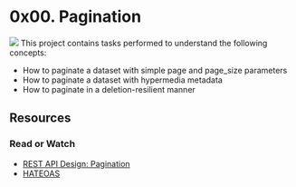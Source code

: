 # 0x00. Pagination
![](https://smirnov-am.github.io/content/images/pagination_demo.gif)
This project contains tasks performed to understand the following concepts:
- How to paginate a dataset with simple page and page_size parameters
- How to paginate a dataset with hypermedia metadata
- How to paginate in a deletion-resilient manner

## Resources
### Read or Watch
- [REST API Design: Pagination](https://intranet.alxswe.com/rltoken/7Kdzi9CH1LdSfNQ4RaJUQw)
- [HATEOAS](https://intranet.alxswe.com/rltoken/tfzcEbTSdMYSYxsspJH_oA)
